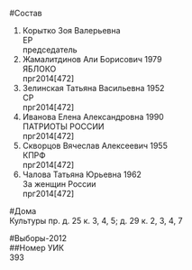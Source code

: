 #Состав  
1. Корытко Зоя Валерьевна  
    ЕР  
    председатель  
2. Жамалитдинов Али Борисович 1979  
    ЯБЛОКО  
    прг2014[472]  
3. Зелинская Татьяна Васильевна 1952  
    СР  
    прг2014[472]  
4. Иванова Елена Александровна 1990  
    ПАТРИОТЫ РОССИИ  
    прг2014[472]  
5. Скворцов Вячеслав Алексеевич 1955  
    КПРФ  
    прг2014[472]  
6. Чалова Татьяна Юрьевна 1962  
    За женщин России  
    прг2014[472]  
  
#Дома  
Культуры пр. д. 25 к. 3, 4, 5; д. 29 к. 2, 3, 4, 7  
  
#Выборы-2012  
##Номер УИК  
393  
